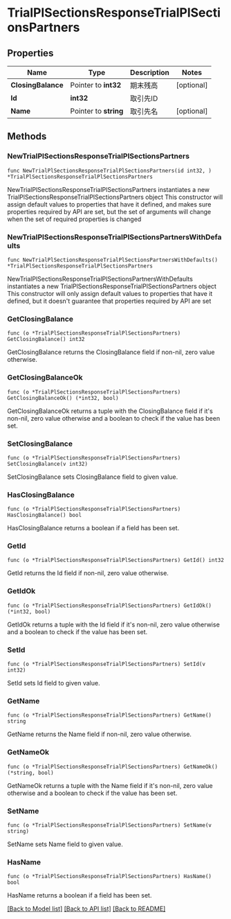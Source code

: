 # TrialPlSectionsResponseTrialPlSectionsPartners

## Properties

Name | Type | Description | Notes
------------ | ------------- | ------------- | -------------
**ClosingBalance** | Pointer to **int32** | 期末残高 | [optional] 
**Id** | **int32** | 取引先ID | 
**Name** | Pointer to **string** | 取引先名 | [optional] 

## Methods

### NewTrialPlSectionsResponseTrialPlSectionsPartners

`func NewTrialPlSectionsResponseTrialPlSectionsPartners(id int32, ) *TrialPlSectionsResponseTrialPlSectionsPartners`

NewTrialPlSectionsResponseTrialPlSectionsPartners instantiates a new TrialPlSectionsResponseTrialPlSectionsPartners object
This constructor will assign default values to properties that have it defined,
and makes sure properties required by API are set, but the set of arguments
will change when the set of required properties is changed

### NewTrialPlSectionsResponseTrialPlSectionsPartnersWithDefaults

`func NewTrialPlSectionsResponseTrialPlSectionsPartnersWithDefaults() *TrialPlSectionsResponseTrialPlSectionsPartners`

NewTrialPlSectionsResponseTrialPlSectionsPartnersWithDefaults instantiates a new TrialPlSectionsResponseTrialPlSectionsPartners object
This constructor will only assign default values to properties that have it defined,
but it doesn't guarantee that properties required by API are set

### GetClosingBalance

`func (o *TrialPlSectionsResponseTrialPlSectionsPartners) GetClosingBalance() int32`

GetClosingBalance returns the ClosingBalance field if non-nil, zero value otherwise.

### GetClosingBalanceOk

`func (o *TrialPlSectionsResponseTrialPlSectionsPartners) GetClosingBalanceOk() (*int32, bool)`

GetClosingBalanceOk returns a tuple with the ClosingBalance field if it's non-nil, zero value otherwise
and a boolean to check if the value has been set.

### SetClosingBalance

`func (o *TrialPlSectionsResponseTrialPlSectionsPartners) SetClosingBalance(v int32)`

SetClosingBalance sets ClosingBalance field to given value.

### HasClosingBalance

`func (o *TrialPlSectionsResponseTrialPlSectionsPartners) HasClosingBalance() bool`

HasClosingBalance returns a boolean if a field has been set.

### GetId

`func (o *TrialPlSectionsResponseTrialPlSectionsPartners) GetId() int32`

GetId returns the Id field if non-nil, zero value otherwise.

### GetIdOk

`func (o *TrialPlSectionsResponseTrialPlSectionsPartners) GetIdOk() (*int32, bool)`

GetIdOk returns a tuple with the Id field if it's non-nil, zero value otherwise
and a boolean to check if the value has been set.

### SetId

`func (o *TrialPlSectionsResponseTrialPlSectionsPartners) SetId(v int32)`

SetId sets Id field to given value.


### GetName

`func (o *TrialPlSectionsResponseTrialPlSectionsPartners) GetName() string`

GetName returns the Name field if non-nil, zero value otherwise.

### GetNameOk

`func (o *TrialPlSectionsResponseTrialPlSectionsPartners) GetNameOk() (*string, bool)`

GetNameOk returns a tuple with the Name field if it's non-nil, zero value otherwise
and a boolean to check if the value has been set.

### SetName

`func (o *TrialPlSectionsResponseTrialPlSectionsPartners) SetName(v string)`

SetName sets Name field to given value.

### HasName

`func (o *TrialPlSectionsResponseTrialPlSectionsPartners) HasName() bool`

HasName returns a boolean if a field has been set.


[[Back to Model list]](../README.md#documentation-for-models) [[Back to API list]](../README.md#documentation-for-api-endpoints) [[Back to README]](../README.md)


